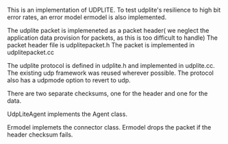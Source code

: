 This is an implementation of UDPLITE. To test udplite's resilience to high bit error rates, an error model ermodel is also implemented. 

The udplite packet is implemeneted as a packet header( we neglect the application data provision for packets, as this is too difficult to handle) 
   The packet header file is udplitepacket.h
   The packet is implemented in udplitepacket.cc

The udplite protocol is defined in udplite.h and implemented in udplite.cc. The existing udp framework was reused wherever possible. 
The protocol also has a udpmode option to revert to udp.

There are two separate checksums, one for the header and one for the data.

UdpLiteAgent implements the Agent class.

Ermodel implemets the connector class. Ermodel drops the packet if the header checksum fails.
